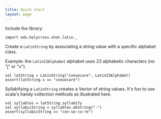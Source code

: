 ```yaml
---
title: Quick start
layout: page
---
```


Include the library:

```tut:silent
import edu.holycross.shot.latin._
```


Create a `LatinString` by associating a string value with a specific alphabet class.


Example:  the `Latin23Alphabet` alphabet uses 23 alphabetic characters (no "j" or "v").


```tut:silent
val latString = LatinString("conuocare", Latin23Alphabet)
assert(latString.s == "conuocare")
```

Syllabifying a `LatinString` creates a Vector of string values.  It's fun to use scala's handy collection methods as illustrated here.

```tut:silent
val syllables = latString.syllabify
val syllabicString = syllables.mkString("-")
assert(syllabicString == "con-uo-ca-re")
```
